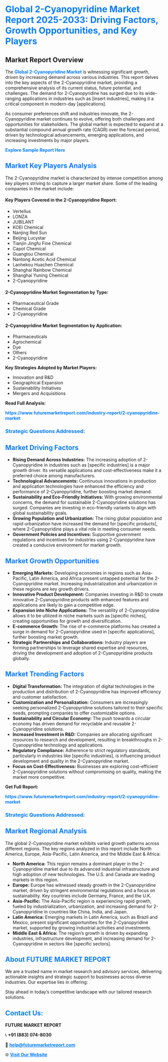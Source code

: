 <h1 style="color: #007BFF;">Global 2-Cyanopyridine Market Report 2025-2033: Driving Factors, Growth Opportunities, and Key Players</h1>

<section id="overview">
<h2>Market Report Overview</h2>
<p>The <a href="https://www.futuremarketreport.com/industry-report/2-cyanopyridine-market" style="color: #007BFF; text-decoration: none;"><strong>Global 2-Cyanopyridine Market</strong></a> is witnessing significant growth, driven by increasing demand across various industries. This report delves into the key aspects of the 2-Cyanopyridine market, providing a comprehensive analysis of its current status, future potential, and challenges. The demand for 2-Cyanopyridine has surged due to its wide-ranging applications in industries such as [insert industries], making it a critical component in modern-day [applications].</p>
<p>As consumer preferences shift and industries innovate, the 2-Cyanopyridine market continues to evolve, offering both challenges and opportunities for stakeholders. The global market is expected to expand at a substantial compound annual growth rate (CAGR) over the forecast period, driven by technological advancements, emerging applications, and increasing investments by major players.</p>
</section>

<section id="overview">
<p><a href="https://www.futuremarketreport.com/request-sample/reportId=107851" style="color: #007BFF; text-decoration: none;"><strong>Explore Sample Report Here</strong></a></p>
</section>

<section id="key-players">
<h2 style="color: #007BFF;">Market Key Players Analysis</h2>
<p>The 2-Cyanopyridine market is characterized by intense competition among key players striving to capture a larger market share. Some of the leading companies in the market include:</p>
<h4>Key Players Covered in the 2-Cyanopyridine Report:</h4>
<ul><li>Vertellus</li><li>LONZA</li><li>JUBILANT</li><li>KOEI Chemical</li><li>Nanjing Red Sun</li><li>Beijing Lucystar</li><li>Tianjin Jingfu Fine Chemical</li><li>Capot Chemical</li><li>Guangtou Chemical</li><li>Nantong Acetic Acid Chemical</li><li>Laohekou Huachen Chemical</li><li>Shanghai Rainbow Chemical</li><li>Shanghai Yuning Chemical</li><li>2-Cyanopyridine</li></ul>
<h4>2-Cyanopyridine Market Segmentation by Type:</h4>
<ul><li>Pharmaceutical Grade</li><li>Chemical Grade</li><li>2-Cyanopyridine</li></ul>

<h4>2-Cyanopyridine Market Segmentation by Application:</h4>
<ul><li>Pharmaceuticals</li><li>Agrochemical</li><li>Dye</li><li>Others</li><li>2-Cyanopyridine</li></ul>
<p><strong>Key Strategies Adopted by Market Players:</strong></p>
<ul>
<li>Innovation and R&D</li>
<li>Geographical Expansion</li>
<li>Sustainability Initiatives</li>
<li>Mergers and Acquisitions</li>
</ul>
</section>

<section>
<p><strong>Read Full Analysis: </strong></p><a href="https://www.futuremarketreport.com/industry-report/2-cyanopyridine-market" style="color: #007BFF; text-decoration: none;"><strong>https://www.futuremarketreport.com/industry-report/2-cyanopyridine-market</strong></a>
<h3 style="color: #007BFF;">Strategic Questions Addressed:</h3>
</section>

<section id="driving-factors">
<h2 style="color: #007BFF;">Market Driving Factors</h2>
<ul>
<li><strong>Rising Demand Across Industries:</strong> The increasing adoption of 2-Cyanopyridine in industries such as [specific industries] is a major growth driver. Its versatile applications and cost-effectiveness make it a preferred choice among manufacturers.</li>
<li><strong>Technological Advancements:</strong> Continuous innovations in production and application technologies have enhanced the efficiency and performance of 2-Cyanopyridine, further boosting market demand.</li>
<li><strong>Sustainability and Eco-Friendly Initiatives:</strong> With growing environmental concerns, the demand for sustainable 2-Cyanopyridine solutions has surged. Companies are investing in eco-friendly variants to align with global sustainability goals.</li>
<li><strong>Growing Population and Urbanization:</strong> The rising global population and rapid urbanization have increased the demand for [specific products], where 2-Cyanopyridine plays a vital role in meeting consumer needs.</li>
<li><strong>Government Policies and Incentives:</strong> Supportive government regulations and incentives for industries using 2-Cyanopyridine have created a conducive environment for market growth.</li>
</ul>
</section>

<section id="growth-opportunities">
<h2 style="color: #007BFF;">Market Growth Opportunities</h2>
<ul>
<li><strong>Emerging Markets:</strong> Developing economies in regions such as Asia-Pacific, Latin America, and Africa present untapped potential for the 2-Cyanopyridine market. Increasing industrialization and urbanization in these regions are key growth drivers.</li>
<li><strong>Innovative Product Development:</strong> Companies investing in R&D to create innovative 2-Cyanopyridine products with enhanced features and applications are likely to gain a competitive edge.</li>
<li><strong>Expansion into Niche Applications:</strong> The versatility of 2-Cyanopyridine allows it to be utilized in niche markets such as [specific niches], creating opportunities for growth and diversification.</li>
<li><strong>E-commerce Growth:</strong> The rise of e-commerce platforms has created a surge in demand for 2-Cyanopyridine used in [specific applications], further boosting market growth.</li>
<li><strong>Strategic Partnerships and Collaborations:</strong> Industry players are forming partnerships to leverage shared expertise and resources, driving the development and adoption of 2-Cyanopyridine products globally.</li>
</ul>
</section>

<section id="trending-factors">
<h2 style="color: #007BFF;">Market Trending Factors</h2>
<ul>
<li><strong>Digital Transformation:</strong> The integration of digital technologies in the production and distribution of 2-Cyanopyridine has improved efficiency and customer satisfaction.</li>
<li><strong>Customization and Personalization:</strong> Consumers are increasingly seeking personalized 2-Cyanopyridine solutions tailored to their specific needs, prompting companies to offer customizable options.</li>
<li><strong>Sustainability and Circular Economy:</strong> The push towards a circular economy has driven demand for recyclable and reusable 2-Cyanopyridine solutions.</li>
<li><strong>Increased Investment in R&D:</strong> Companies are allocating significant resources to research and development, resulting in breakthroughs in 2-Cyanopyridine technology and applications.</li>
<li><strong>Regulatory Compliance:</strong> Adherence to strict regulatory standards, particularly in industries like [specific industries], is influencing product development and quality in the 2-Cyanopyridine market.</li>
<li><strong>Focus on Cost-Effectiveness:</strong> Businesses are exploring cost-efficient 2-Cyanopyridine solutions without compromising on quality, making the market more competitive.</li>
</ul>
</section>

<section>
<p><strong>Get Full Report: </strong></p><a href="https://www.futuremarketreport.com/industry-report/2-cyanopyridine-market" style="color: #007BFF; text-decoration: none;"><strong>https://www.futuremarketreport.com/industry-report/2-cyanopyridine-market</strong></a>
<h3 style="color: #007BFF;">Strategic Questions Addressed:</h3>
</section>


<section id="regional-analysis">
<h2 style="color: #007BFF;">Market Regional Analysis</h2>
<p>The global 2-Cyanopyridine market exhibits varied growth patterns across different regions. The key regions analyzed in this report include North America, Europe, Asia-Pacific, Latin America, and the Middle East & Africa:</p>
<ul>
<li><strong>North America:</strong> This region remains a dominant player in the 2-Cyanopyridine market due to its advanced industrial infrastructure and high adoption of new technologies. The U.S. and Canada are leading markets in this region.</li>
<li><strong>Europe:</strong> Europe has witnessed steady growth in the 2-Cyanopyridine market, driven by stringent environmental regulations and a focus on sustainability. Key countries include Germany, France, and the U.K.</li>
<li><strong>Asia-Pacific:</strong> The Asia-Pacific region is experiencing rapid growth, fueled by industrialization, urbanization, and increasing demand for 2-Cyanopyridine in countries like China, India, and Japan.</li>
<li><strong>Latin America:</strong> Emerging markets in Latin America, such as Brazil and Mexico, present significant opportunities for the 2-Cyanopyridine market, supported by growing industrial activities and investments.</li>
<li><strong>Middle East & Africa:</strong> The region’s growth is driven by expanding industries, infrastructure development, and increasing demand for 2-Cyanopyridine in sectors like [specific sectors].</li>
</ul>
</section>

<footer>
<h2 style="color: #007BFF;">About FUTURE MARKET REPORT</h2>
<p>We are a trusted name in market research and advisory services, delivering actionable insights and strategic support to businesses across diverse industries. Our expertise lies in offering:</p>

<p>Stay ahead in today’s competitive landscape with our tailored research solutions.</p>

<h2 style="color: #007BFF;">Contact Us:</h2>
<p><strong>FUTURE MARKET REPORT</strong></p>
<p>📞 <strong>+91 (883) 074-8030</strong></p>
<p>📧 <strong><a href="mailto:help@futuremarketreport.com" style="color: #007BFF;">help@futuremarketreport.com</a></strong></p>
<p>🌐 <strong><a href="https://www.futuremarketreport.com/" style="color: #007BFF;">Visit Our Website</a></strong></p>
</footer>